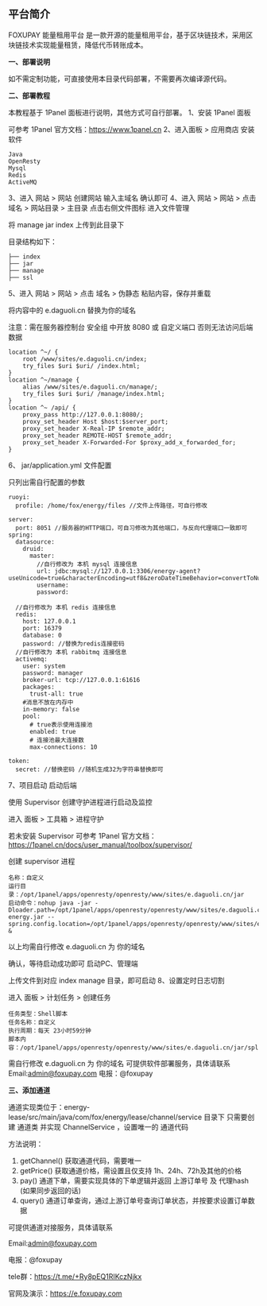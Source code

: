 ## 平台简介

FOXUPAY 能量租用平台 是一款开源的能量租用平台，基于区块链技术，采用区块链技术实现能量租赁，降低代币转账成本。

**一、部署说明**

如不需定制功能，可直接使用本目录代码部署，不需要再次编译源代码。

**二、部署教程**

本教程基于 1Panel 面板进行说明，其他方式可自行部署。
1、安装 1Panel 面板

可参考 1Panel 官方文档：https://www.1panel.cn
2、进入面板 > 应用商店 安装软件

    Java
    OpenResty
    Mysql
    Redis
    ActiveMQ

3、进入 网站 > 网站 创建网站 输入主域名 确认即可
4、进入 网站 > 网站 > 点击 域名 > 网站目录 > 主目录 点击右侧文件图标 进入文件管理

将 manage jar index 上传到此目录下

目录结构如下：

    ├── index
    ├── jar
    ├── manage
    ├── ssl

5、进入 网站 > 网站 > 点击 域名 > 伪静态 粘贴内容，保存并重载

将内容中的 e.daguoli.cn 替换为你的域名

注意：需在服务器控制台 安全组 中开放 8080 或 自定义端口 否则无法访问后端数据

```agsl
location ^~/ {
    root /www/sites/e.daguoli.cn/index;
    try_files $uri $uri/ /index.html;
}
location ^~/manage {
    alias /www/sites/e.daguoli.cn/manage/;
    try_files $uri $uri/ /manage/index.html;
}
location ^~ /api/ {
    proxy_pass http://127.0.0.1:8080/;
    proxy_set_header Host $host:$server_port;
    proxy_set_header X-Real-IP $remote_addr;
    proxy_set_header REMOTE-HOST $remote_addr;
    proxy_set_header X-Forwarded-For $proxy_add_x_forwarded_for;
}
```

6、 jar/application.yml 文件配置

只列出需自行配置的参数

```agsl
ruoyi:
  profile: /home/fox/energy/files //文件上传路径，可自行修改

server:
  port: 8051 //服务器的HTTP端口，可自习修改为其他端口，与反向代理端口一致即可
spring:
  datasource:
    druid:
      master:
        //自行修改为 本机 mysql 连接信息
        url: jdbc:mysql://127.0.0.1:3306/energy-agent?useUnicode=true&characterEncoding=utf8&zeroDateTimeBehavior=convertToNull&useSSL=true&serverTimezone=GMT%2B8
        username: 
        password: 

  //自行修改为 本机 redis 连接信息
  redis:
    host: 127.0.0.1
    port: 16379
    database: 0
    password: //替换为redis连接密码
  //自行修改为 本机 rabbitmq 连接信息
  activemq:
    user: system
    password: manager
    broker-url: tcp://127.0.0.1:61616
    packages:
      trust-all: true
    #消息不放在内存中
    in-memory: false
    pool:
      # true表示使用连接池
      enabled: true
      # 连接池最大连接数
      max-connections: 10

token:
  secret: //替换密码 //随机生成32为字符串替换即可
```

7、项目启动
启动后端

使用 Supervisor 创建守护进程进行启动及监控

进入 面板 > 工具箱 > 进程守护

若未安装 Supervisor 可参考 1Panel 官方文档：https://1panel.cn/docs/user_manual/toolbox/supervisor/

创建 supervisor 进程

    名称：自定义
    运行目录：/opt/1panel/apps/openresty/openresty/www/sites/e.daguoli.cn/jar
    启动命令：nohup java -jar -Dloader.path=/opt/1panel/apps/openresty/openresty/www/sites/e.daguoli.cn/jar/lib energy.jar --spring.config.location=/opt/1panel/apps/openresty/openresty/www/sites/e.daguoli.cn/jar/application.yml &

以上均需自行修改 e.daguoli.cn 为 你的域名

确认，等待启动成功即可
启动PC、管理端

上传文件到对应 index manage 目录，即可启动
8、设置定时日志切割

进入 面板 > 计划任务 > 创建任务

    任务类型：Shell脚本
    任务名称：自定义
    执行周期：每天 23小时59分钟
    脚本内容：/opt/1panel/apps/openresty/openresty/www/sites/e.daguoli.cn/jar/splitLog.sh

需自行修改 e.daguoli.cn 为 你的域名
可提供软件部署服务，具体请联系
Email:admin@foxupay.com
电报：@foxupay

**三、添加通道**

通道实现类位于：energy-lease/src/main/java/com/fox/energy/lease/channel/service 目录下
只需要创建 通道类 并实现 ChannelService ，设置唯一的 通道代码

方法说明：

1. getChannel() 获取通道代码，需要唯一
2. getPrice()   获取通道价格，需设置且仅支持 1h、24h、72h及其他的价格
3. pay()        通道下单，需要实现具体的下单逻辑并返回 上游订单号 及 代理hash (如果同步返回的话)
4. query()      通道订单查询，通过上游订单号查询订单状态，并按要求设置订单数据

可提供通道对接服务，具体请联系

Email:admin@foxupay.com

电报：@foxupay

tele群：https://t.me/+Ry8pEQ1RIKczNjkx

官网及演示：https://e.foxupay.com
